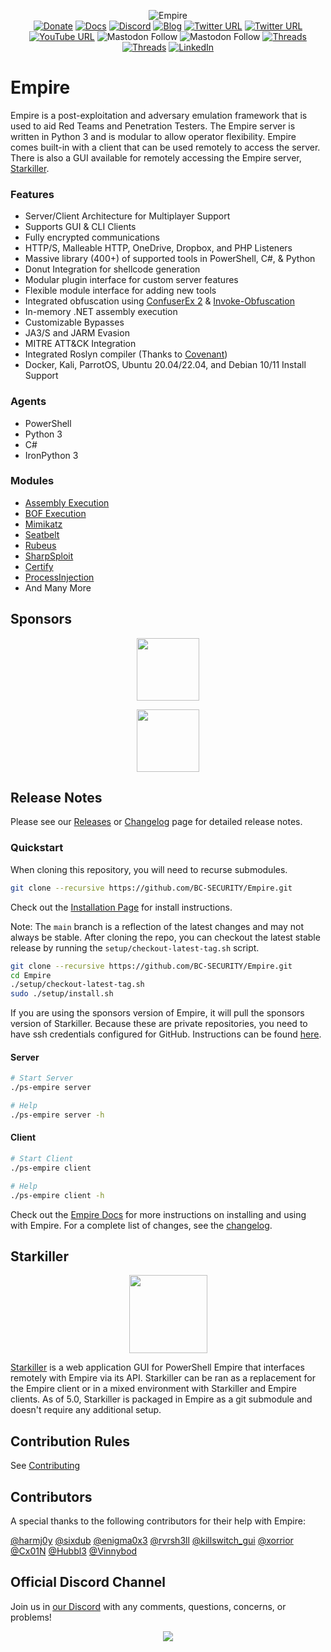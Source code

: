 <div align="center">
  
![Empire](https://user-images.githubusercontent.com/20302208/70022749-1ad2b080-154a-11ea-9d8c-1b42632fd9f9.jpg)  
[![Donate](https://img.shields.io/badge/Donate-Sponsor-blue?style=plastic&logo=github)](https://github.com/sponsors/BC-SECURITY)
[![Docs](https://img.shields.io/badge/Wiki-Docs-green?style=plastic&logo=wikipedia)](https://bc-security.gitbook.io/empire-wiki/)
[![Discord](https://img.shields.io/discord/716165691383873536?style=plastic&logo=discord)](https://discord.gg/P8PZPyf)
[![Blog](https://img.shields.io/badge/Blog-Read%20me-orange?style=plastic&logo=wordpress)](https://www.bc-security.org/blog)
[![Twitter URL](https://img.shields.io/twitter/follow/BCSecurity?style=plastic&logo=twitter)](https://twitter.com/BCSecurity)
[![Twitter URL](https://img.shields.io/twitter/follow/EmpireC2Project?style=plastic&logo=twitter)](https://twitter.com/EmpireC2Project)
[![YouTube URL](https://img.shields.io/youtube/channel/views/UCIV4xSntF1h1bvFt8SUfzZg?style=plastic&logo=youtube)](https://www.youtube.com/channel/UCIV4xSntF1h1bvFt8SUfzZg)
![Mastodon Follow](https://img.shields.io/mastodon/follow/109299433521243792?domain=https%3A%2F%2Finfosec.exchange%2F&style=plastic&logo=mastodon)
![Mastodon Follow](https://img.shields.io/mastodon/follow/109384907460361134?domain=https%3A%2F%2Finfosec.exchange%2F&style=plastic&logo=mastodon)
[![Threads](https://img.shields.io/badge/follow%20@BCSecurity0-grey?style=plastic&logo=threads&logoColor=#000000)](https://www.threads.net/@bcsecurity0)
[![Threads](https://img.shields.io/badge/follow%20@EmpireC2Project-grey?style=plastic&logo=threads&logoColor=#000000)](https://www.threads.net/@empirec2project)
[![LinkedIn](https://img.shields.io/badge/Linkedin-blue?style=plastic&logo=linkedin&logoColor=#0A66C2)](https://www.linkedin.com/company/bc-security/)

</div>

# Empire
Empire is a post-exploitation and adversary emulation framework that is used to aid Red Teams and Penetration Testers. The Empire server is written in Python 3 and is modular to allow operator flexibility. Empire comes built-in with a client that can be used remotely to access the server. There is also a GUI available for remotely accessing the Empire server, [Starkiller](https://github.com/BC-SECURITY/Starkiller).

### Features
- Server/Client Architecture for Multiplayer Support
- Supports GUI & CLI Clients
- Fully encrypted communications
- HTTP/S, Malleable HTTP, OneDrive, Dropbox, and PHP Listeners
- Massive library (400+) of supported tools in PowerShell, C#, & Python
- Donut Integration for shellcode generation
- Modular plugin interface for custom server features
- Flexible module interface for adding new tools
- Integrated obfuscation using [ConfuserEx 2](https://github.com/mkaring/ConfuserEx) & [Invoke-Obfuscation](https://github.com/danielbohannon/Invoke-Obfuscation)
- In-memory .NET assembly execution
- Customizable Bypasses
- JA3/S and JARM Evasion
- MITRE ATT&CK Integration
- Integrated Roslyn compiler (Thanks to [Covenant](https://github.com/cobbr/Covenant))
- Docker, Kali, ParrotOS, Ubuntu 20.04/22.04, and Debian 10/11 Install Support

### Agents
- PowerShell
- Python 3
- C#
- IronPython 3

### Modules
- [Assembly Execution](https://github.com/BC-SECURITY/Empire/blob/master/empire/server/data/module_source/code_execution/Invoke-Assembly.ps1)
- [BOF Execution](https://github.com/airbus-cert/Invoke-Bof)
- [Mimikatz](https://github.com/gentilkiwi/mimikatz)
- [Seatbelt](https://github.com/GhostPack/Seatbelt)
- [Rubeus](https://github.com/GhostPack/Rubeus)
- [SharpSploit](https://github.com/cobbr/SharpSploit)
- [Certify](https://github.com/GhostPack/Certify)
- [ProcessInjection](https://github.com/3xpl01tc0d3r/ProcessInjection)
- And Many More

## Sponsors
<div align="center">

[<img src="https://github.com/BC-SECURITY/Empire/assets/9831420/f273f4b0-400c-49ce-b62f-521239a86754" width="100"/>](https://www.cybrary.it/)

[<img src="https://github.com/BC-SECURITY/Empire/assets/9831420/d14af000-80d2-4f67-b70c-b62ac42b6a52" width="100"/>](https://twitter.com/joehelle)

</div>

## Release Notes

Please see our [Releases](https://github.com/BC-SECURITY/Empire/releases) or [Changelog](/changelog) page for detailed release notes.

###  Quickstart
When cloning this repository, you will need to recurse submodules.
```sh
git clone --recursive https://github.com/BC-SECURITY/Empire.git
```

Check out the [Installation Page](https://bc-security.gitbook.io/empire-wiki/quickstart/installation) for install instructions.

Note: The `main` branch is a reflection of the latest changes and may not always be stable.
After cloning the repo, you can checkout the latest stable release by running the `setup/checkout-latest-tag.sh` script.
```bash
git clone --recursive https://github.com/BC-SECURITY/Empire.git
cd Empire
./setup/checkout-latest-tag.sh
sudo ./setup/install.sh
```

If you are using the sponsors version of Empire, it will pull the sponsors version of Starkiller.
Because these are private repositories, you need to have ssh credentials configured for GitHub.
Instructions can be found [here](https://docs.github.com/en/github/authenticating-to-github/connecting-to-github-with-ssh).

#### Server

```bash
# Start Server
./ps-empire server

# Help
./ps-empire server -h
```

#### Client

```bash
# Start Client
./ps-empire client

# Help
./ps-empire client -h
```

Check out the [Empire Docs](https://bc-security.gitbook.io/empire-wiki/) for more instructions on installing and using with Empire.
For a complete list of changes, see the [changelog](./changelog).

## Starkiller
<div align="center"><img width="125" src="https://user-images.githubusercontent.com/20302208/208271792-91973457-2d6c-4080-8625-0f9eebed0a82.png"></div>

[Starkiller](https://github.com/BC-SECURITY/Starkiller) is a web application GUI for PowerShell Empire that interfaces remotely with Empire via its API.
Starkiller can be ran as a replacement for the Empire client or in a mixed environment with Starkiller and Empire clients.
As of 5.0, Starkiller is packaged in Empire as a git submodule and doesn't require any additional setup.

## Contribution Rules
See [Contributing](./.github/CONTRIBUTING.md)

## Contributors
A special thanks to the following contributors for their help with Empire:

[@harmj0y](https://twitter.com/harmj0y)
[@sixdub](https://twitter.com/sixdub)
[@enigma0x3](https://twitter.com/enigma0x3)
[@rvrsh3ll](https://twitter.com/424f424f)
[@killswitch_gui](https://twitter.com/killswitch_gui)
[@xorrior](https://twitter.com/xorrior)
[@Cx01N](https://twitter.com/Cx01N_)
[@Hubbl3](https://twitter.com/_Hubbl3)
[@Vinnybod](https://twitter.com/_vinnybod)

## Official Discord Channel
Join us in [our Discord](https://discord.gg/P8PZPyf) with any comments, questions, concerns, or problems!

<p align="center">
<a href="https://discord.gg/P8PZPyf">
<img src="https://discordapp.com/api/guilds/716165691383873536/widget.png?style=banner3"/>
</p>
